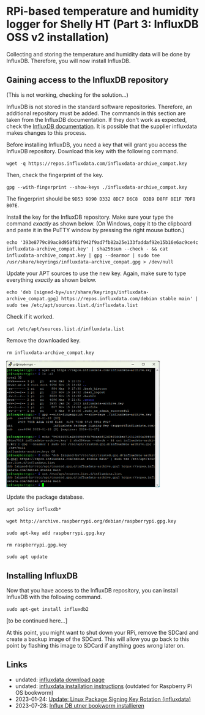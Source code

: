 # RPi-based temperature and humidity logger for Shelly HT (Part 3: InfluxDB OSS v2 installation)

Collecting and storing the temperature and humidity data will be done by InfluxDB. Therefore, you will now install InfluxDB.

## Gaining access to the InfluxDB repository

(This is not working, checking for the solution...)

InfluxDB is not stored in the standard software repositories. Therefore, an additional repository must be added. The commands in this section are taken from the InfluxDB documentation. If they don't work as expected, check the [InfluxDB documentation](https://docs.influxdata.com/influxdb/v2/install/?t=Linux). It is possible that the supplier influxdata makes changes to this process.

Before installing InfluxDB, you need a key that will grant you access the InfluxDB repository. Download this key with the following command.

`wget -q https://repos.influxdata.com/influxdata-archive_compat.key`

Then, check the fingerprint of the key.

`gpg --with-fingerprint --show-keys ./influxdata-archive_compat.key`

The fingerprint should be `9D53 9D90 D332 8DC7 D6C8  D3B9 D8FF 8E1F 7DF8 B07E`.

Install the key for the InfluxDB repository. Make sure your type the command _exactly_ as shown below. (On Windows, copy it to the clipboard and paste it in the PuTTY window by pressing the right mouse button.)

`echo '393e8779c89ac8d958f81f942f9ad7fb82a25e133faddaf92e15b16e6ac9ce4c influxdata-archive_compat.key' | sha256sum --check - && cat influxdata-archive_compat.key | gpg --dearmor | sudo tee /usr/share/keyrings/influxdata-archive_compat.gpg > /dev/null`

Update your APT sources to use the new key. Again, make sure to type everything _exactly_ as shown below.

`echo 'deb [signed-by=/usr/share/keyrings/influxdata-archive_compat.gpg] https://repos.influxdata.com/debian stable main' | sudo tee /etc/apt/sources.list.d/influxdata.list`

Check if it worked.

`cat /etc/apt/sources.list.d/influxdata.list`

Remove the downloaded key.

`rm influxdata-archive_compat.key`

<img src="/docs/assets/img/ht_logger/Screenshot%202025-03-09%20224002.png" alt="Gaining access to the InfluxDB repository" width="400"/>

Update the package database.

`apt policy influxdb*`

`wget http://archive.raspberrypi.org/debian/raspberrypi.gpg.key`

`sudo apt-key add raspberrypi.gpg.key`

`rm raspberrypi.gpg.key`

`sudo apt update`


## Installing InfluxDB

Now that you have access to the InfluxDB repository, you can install InfluxDB with the following command.

`sudo apt-get install influxdb2`


[to be continued here...]

At this point, you might want to shut down your RPi, remove the SDCard and create a backup image of the SDCard. This will allow you go back to this point by flashing this image to SDCard if anything goes wrong later on.


## Links

- undated: [influxdata download page](https://www.influxdata.com/downloads/)
- undated: [influxdata installation instructions](https://docs.influxdata.com/influxdb/v2/install/) (outdated for Raspberry Pi OS bookworm)
- 2023-01-24: [Update: Linux Package Signing Key Rotation (influxdata)](https://www.influxdata.com/blog/linux-package-signing-key-rotation/)
- 2023-07-28: [Influx DB utner bookworm installieren](https://forum.iobroker.net/topic/67216/influx-db-unter-bookworm-installieren/19)
